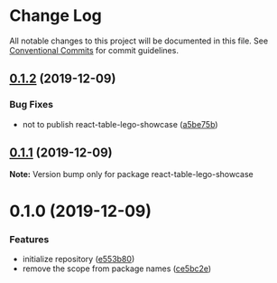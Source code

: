 # Change Log

All notable changes to this project will be documented in this file.
See [Conventional Commits](https://conventionalcommits.org) for commit guidelines.

## [0.1.2](https://github.com/homuler/react-table-lego/compare/v0.1.1...v0.1.2) (2019-12-09)


### Bug Fixes

* not to publish react-table-lego-showcase ([a5be75b](https://github.com/homuler/react-table-lego/commit/a5be75b11dda5eff6721ac1def265fb5fc771757))





## [0.1.1](https://github.com/homuler/react-table-lego/compare/v0.1.0...v0.1.1) (2019-12-09)

**Note:** Version bump only for package react-table-lego-showcase





# 0.1.0 (2019-12-09)


### Features

* initialize repository ([e553b80](https://github.com/homuler/react-table-lego/commit/e553b801acad7204ced7be7963caa0813ab6f506))
* remove the scope from package names ([ce5bc2e](https://github.com/homuler/react-table-lego/commit/ce5bc2e88c798e62d1a733f3197da521c80b6425))

